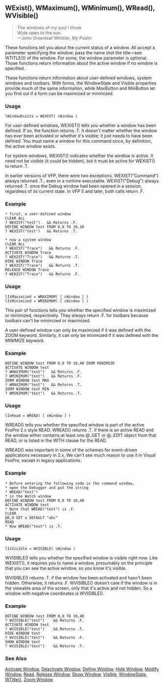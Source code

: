 ## WExist(), WMaximum(), WMinimum(), WRead(), WVisible()

>The windows of my soul I throw<br>
 Wide open to the sun.<br>
 &mdash;John Greenleaf Whittier, *My Psalm*

These functions tell you about the current status of a window. All accept a parameter specifying the window; pass the name (not the title&mdash;see WTITLE()) of the window. For some, the window parameter is optional. Those functions return information about the active window if no window is specified.

These functions return information about user-defined windows, system windows and toolbars. With forms, the WindowState and Visible properties provide much of the same information, while MaxButton and MinButton let you find out if a form can be maximized or minimized. 

### Usage

```foxpro
lWindowExists = WEXIST( cWindow )
```

For user-defined windows, WEXIST() tells you whether a window has been defined. If so, the function returns .T. It doesn't matter whether the window has ever been activated or whether it's visible; it just needs to have been defined. You must name a window for this command since, by definition, the active window exists.

For system windows, WEXIST() indicates whether the window is active. It need not be visible (it could be hidden), but it must be active for WEXIST() to return .T.

In earlier versions of VFP, there were two exceptions. WEXIST("Command") always returned .T., even in a runtime executable. WEXIST("Debug") always returned .T. once the Debug window had been opened in a session, regardless of its current state. In VFP 5 and later, both calls return .F.

### Example

```foxpro
* first, a user-defined window
CLEAR ALL
? WEXIST("test")   && Returns .F.
DEFINE WINDOW test FROM 0,0 TO 10,10
? WEXIST("test")   && Returns .T.

* now a system window
CLEAR ALL
? WEXIST("Trace")   && Returns .F.
ACTIVATE WINDOW Trace
? WEXIST("Trace")   && Returns .T.
HIDE WINDOW Trace
? WEXIST("Trace")   && Returns .T.
RELEASE WINDOW Trace
? WEXIST("Trace")   && Returns .F.
```
### Usage

```foxpro
lIsMaximized = WMAXIMUM( [ cWindow ] )
lIsMinimized = WMINIMUM( [ cWindow ] )
```

This pair of functions tells you whether the specified window is maximized or minimized, respectively. They always return .F. for toolbars because toolbars can't be minimized or maximized.

A user-defined window can only be maximized if it was defined with the ZOOM keyword. Similarly, it can only be minimized if it was defined with the MINIMIZE keyword. 

### Example

```foxpro
DEFINE WINDOW test FROM 0,0 TO 10,40 ZOOM MINIMIZE
ACTIVATE WINDOW test
? WMAXIMUM("test")   && Returns .F.
? WMINIMUM("test")   && Returns .F.
ZOOM WINDOW test MAX
? WMAXIMUM("test")   && Returns .T.
ZOOM WINDOW test MIN
? WMINIMUM("test")   && Returns .T.
```
### Usage

```foxpro
lInRead = WREAD( [ cWindow ] )
```

WREAD() tells you whether the specified window is part of the active FoxPro 2.x style READ. WREAD() returns .T. if there is an active READ and the window either contains at least one @..GET or @..EDIT object from that READ, or is listed in the WITH clause for the READ.

WREAD() was important in some of the schemes for event-driven applications necessary in 2.x. We can't see much reason to use it in Visual FoxPro, except in legacy applications.

### Example

```foxpro
* Before entering the following code in the command window,
* open the Debugger and put the string
* WREAD("test")
* in the Watch window
DEFINE WINDOW test FROM 0,0 TO 10,40
ACTIVATE WINDOW test
* Note that WREAD("test") is .F.
CLEAR
@0,0 GET x DEFAULT "abc"
READ
* Now WREAD("test") is .T.
```
### Usage

```foxpro
lIsVisible = WVISIBLE( cWindow )
```

WVISIBLE() tells you whether the specified window is visible right now. Like WEXIST(), it requires you to name a window, presumably on the principle that you can see the active window, so you know it's visible.

WVISIBLE() returns .T. if the window has been activated and hasn't been hidden. Otherwise, it returns .F. WVISIBLE() doesn't care if the window is in the viewable area of the screen, only that it's active and not hidden. So a window with negative coordinates is WVISIBLE().

### Example

```foxpro
DEFINE WINDOW test FROM 0,0 TO 10,40
? WVISIBLE("test")    && Returns .F.
ACTIVATE WINDOW test
? WVISIBLE("test")    && Returns .T.
HIDE WINDOW test
? WVISIBLE("test")    && Returns .F.
SHOW WINDOW test
? WVISIBLE("test")    && Returns .T.
```
### See Also

[Activate Window](s4g257.md), [Deactivate Window](s4g257.md), [Define Window](s4g257.md), [Hide Window](s4g257.md), [Modify Window](s4g257.md), [Read](s4g184.md), [Release Window](s4g257.md), [Show Window](s4g257.md), [Visible](s4g631.md), [WindowState](s4g633.md), [WTitle()](s4g259.md), [Zoom Window](s4g190.md)